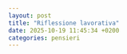 ```yaml
---
layout: post
title: "Riflessione lavorativa"
date: 2025-10-19 11:45:34 +0200
categories: pensieri
---
```

